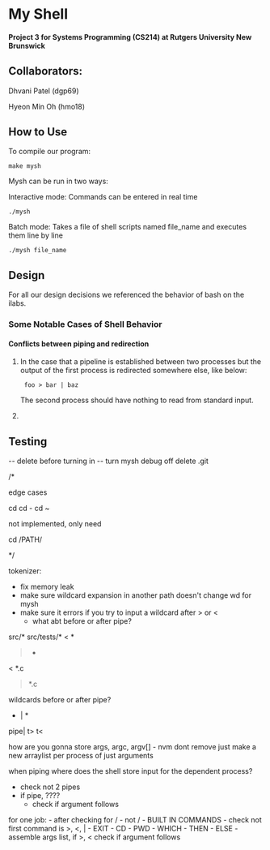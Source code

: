 # My Shell 

#### Project 3 for Systems Programming (CS214) at Rutgers University New Brunswick

## Collaborators:

Dhvani Patel (dgp69)

Hyeon Min Oh (hmo18)

## How to Use

To compile our program:

    make mysh
    
Mysh can be run in two ways:

Interactive mode: Commands can be entered in real time

    ./mysh
    
Batch mode: Takes a file of shell scripts named file_name and executes them line by line
    
    ./mysh file_name

## Design

For all our design decisions we referenced the behavior of bash on the ilabs.

### Some Notable Cases of Shell Behavior

#### Conflicts between piping and redirection

1. In the case that a pipeline is established between two processes but the output of the first process is redirected somewhere else, like below:

        foo > bar | baz

    The second process should have nothing to read from standard input.

2. 


## Testing




-- delete before turning in --
turn mysh debug off
delete .git

/*

edge cases

cd
cd -
cd ~

not implemented, only need

cd /PATH/

*/

tokenizer:
- fix memory leak
- make sure wildcard expansion in another path doesn't change wd for mysh
- make sure it errors if you try to input a wildcard after > or <
    - what abt before or after pipe?

src/*
src/tests/*
< *
> *
< *.c
> *.c

wildcards before or after pipe?
* | *

pipe|
t>
t<


how are you gonna store args, argc, argv[]
    - nvm dont remove just make a new arraylist per process of just arguments

when piping where does the shell store input for the dependent process?

- check not 2 pipes
- if pipe, ????
    - check if argument follows

for one job:
    - after checking for /
    - not /
        - BUILT IN COMMANDS
            - check not first command is >, <, |
            - EXIT
            - CD
            - PWD
            - WHICH
            - THEN
            - ELSE
                - assemble args list, if >, < check if argument follows